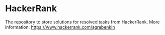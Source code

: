 # HackerRank

The repository to store solutions for resolved tasks from HackerRank.
More information: https://www.hackerrank.com/sgrebenkin
